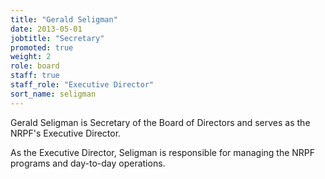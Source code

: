 ```yaml
---
title: "Gerald Seligman"
date: 2013-05-01
jobtitle: "Secretary"
promoted: true
weight: 2
role: board
staff: true
staff_role: "Executive Director"
sort_name: seligman
---
```


Gerald Seligman is Secretary of the Board of Directors and serves as the NRPF's Executive Director. 

As the Executive Director, Seligman is responsible for managing the NRPF programs and day-to-day operations. 